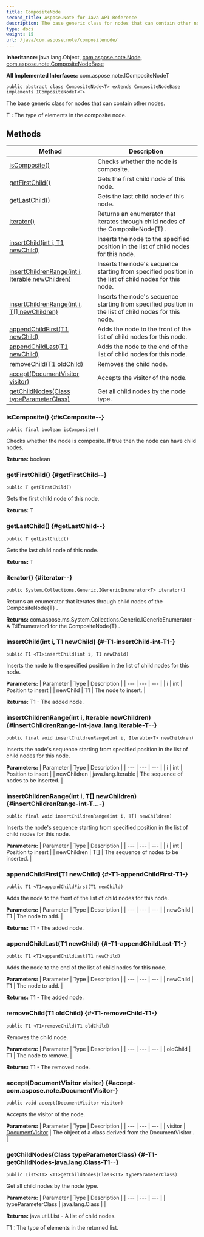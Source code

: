 ```yaml
---
title: CompositeNode
second_title: Aspose.Note for Java API Reference
description: The base generic class for nodes that can contain other nodes.
type: docs
weight: 15
url: /java/com.aspose.note/compositenode/
---
```


**Inheritance:**
java.lang.Object, [com.aspose.note.Node](../../com.aspose.note/node), [com.aspose.note.CompositeNodeBase](../../com.aspose.note/compositenodebase)

**All Implemented Interfaces:**
com.aspose.note.ICompositeNodeT
```
public abstract class CompositeNode<T> extends CompositeNodeBase implements ICompositeNodeT<T>
```

The base generic class for nodes that can contain other nodes.

 T : The type of elements in the composite node.
## Methods

| Method | Description |
| --- | --- |
| [isComposite()](#isComposite--) | Checks whether the node is composite. |
| [getFirstChild()](#getFirstChild--) | Gets the first child node of this node. |
| [getLastChild()](#getLastChild--) | Gets the last child node of this node. |
| [iterator()](#iterator--) | Returns an enumerator that iterates through child nodes of the  CompositeNode\{T\} . |
| [<T1>insertChild(int i, T1 newChild)](#-T1-insertChild-int-T1-) | Inserts the node to the specified position in the list of child nodes for this node. |
| [insertChildrenRange(int i, Iterable<T> newChildren)](#insertChildrenRange-int-java.lang.Iterable-T--) | Inserts the node's sequence starting from specified position in the list of child nodes for this node. |
| [insertChildrenRange(int i, T[] newChildren)](#insertChildrenRange-int-T...-) | Inserts the node's sequence starting from specified position in the list of child nodes for this node. |
| [<T1>appendChildFirst(T1 newChild)](#-T1-appendChildFirst-T1-) | Adds the node to the front of the list of child nodes for this node. |
| [<T1>appendChildLast(T1 newChild)](#-T1-appendChildLast-T1-) | Adds the node to the end of the list of child nodes for this node. |
| [<T1>removeChild(T1 oldChild)](#-T1-removeChild-T1-) | Removes the child node. |
| [accept(DocumentVisitor visitor)](#accept-com.aspose.note.DocumentVisitor-) | Accepts the visitor of the node. |
| [<T1>getChildNodes(Class<T1> typeParameterClass)](#-T1-getChildNodes-java.lang.Class-T1--) | Get all child nodes by the node type. |
### isComposite() {#isComposite--}
```
public final boolean isComposite()
```


Checks whether the node is composite. If true then the node can have child nodes.

**Returns:**
boolean
### getFirstChild() {#getFirstChild--}
```
public T getFirstChild()
```


Gets the first child node of this node.

**Returns:**
T
### getLastChild() {#getLastChild--}
```
public T getLastChild()
```


Gets the last child node of this node.

**Returns:**
T
### iterator() {#iterator--}
```
public System.Collections.Generic.IGenericEnumerator<T> iterator()
```


Returns an enumerator that iterates through child nodes of the  CompositeNode\{T\} .

**Returns:**
com.aspose.ms.System.Collections.Generic.IGenericEnumerator<T> - A  T:IEnumerator1  for the  CompositeNode\{T\} .
### <T1>insertChild(int i, T1 newChild) {#-T1-insertChild-int-T1-}
```
public T1 <T1>insertChild(int i, T1 newChild)
```


Inserts the node to the specified position in the list of child nodes for this node.

**Parameters:**
| Parameter | Type | Description |
| --- | --- | --- |
| i | int | Position to insert |
| newChild | T1 | The node to insert. |

**Returns:**
T1 - The added node.
### insertChildrenRange(int i, Iterable<T> newChildren) {#insertChildrenRange-int-java.lang.Iterable-T--}
```
public final void insertChildrenRange(int i, Iterable<T> newChildren)
```


Inserts the node's sequence starting from specified position in the list of child nodes for this node.

**Parameters:**
| Parameter | Type | Description |
| --- | --- | --- |
| i | int | Position to insert |
| newChildren | java.lang.Iterable<T> | The sequence of nodes to be inserted. |

### insertChildrenRange(int i, T[] newChildren) {#insertChildrenRange-int-T...-}
```
public final void insertChildrenRange(int i, T[] newChildren)
```


Inserts the node's sequence starting from specified position in the list of child nodes for this node.

**Parameters:**
| Parameter | Type | Description |
| --- | --- | --- |
| i | int | Position to insert |
| newChildren | T[] | The sequence of nodes to be inserted. |

### <T1>appendChildFirst(T1 newChild) {#-T1-appendChildFirst-T1-}
```
public T1 <T1>appendChildFirst(T1 newChild)
```


Adds the node to the front of the list of child nodes for this node.

**Parameters:**
| Parameter | Type | Description |
| --- | --- | --- |
| newChild | T1 | The node to add. |

**Returns:**
T1 - The added node.
### <T1>appendChildLast(T1 newChild) {#-T1-appendChildLast-T1-}
```
public T1 <T1>appendChildLast(T1 newChild)
```


Adds the node to the end of the list of child nodes for this node.

**Parameters:**
| Parameter | Type | Description |
| --- | --- | --- |
| newChild | T1 | The node to add. |

**Returns:**
T1 - The added node.
### <T1>removeChild(T1 oldChild) {#-T1-removeChild-T1-}
```
public T1 <T1>removeChild(T1 oldChild)
```


Removes the child node.

**Parameters:**
| Parameter | Type | Description |
| --- | --- | --- |
| oldChild | T1 | The node to remove. |

**Returns:**
T1 - The removed node.
### accept(DocumentVisitor visitor) {#accept-com.aspose.note.DocumentVisitor-}
```
public void accept(DocumentVisitor visitor)
```


Accepts the visitor of the node.

**Parameters:**
| Parameter | Type | Description |
| --- | --- | --- |
| visitor | [DocumentVisitor](../../com.aspose.note/documentvisitor) | The object of a class derived from the  DocumentVisitor . |

### <T1>getChildNodes(Class<T1> typeParameterClass) {#-T1-getChildNodes-java.lang.Class-T1--}
```
public List<T1> <T1>getChildNodes(Class<T1> typeParameterClass)
```


Get all child nodes by the node type.

**Parameters:**
| Parameter | Type | Description |
| --- | --- | --- |
| typeParameterClass | java.lang.Class<T1> |  |

**Returns:**
java.util.List<T1> - A list of child nodes.

 T1 : The type of elements in the returned list.
